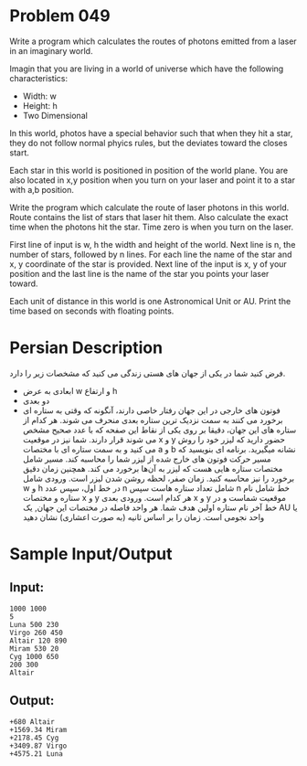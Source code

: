 # Problem 049
Write a program which calculates the routes of photons emitted from a laser in an imaginary world.

Imagin that you are living in a world of universe which have the following characteristics:
- Width: w
- Height: h
- Two Dimensional

In this world, photos have a special behavior such that when they hit a star, they do not follow normal phyics rules, but the deviates toward the
closes start.

Each star in this world is positioned in position of the world plane.
You are also located in x,y position when you turn on your laser and point 
it to a star with a,b position.

Write the program which calculate the route of laser photons in this world. Route contains the list of stars that laser hit them. Also calculate
the exact time when the photons hit the star. Time zero is when you turn on
the laser.

First line of input is w, h the width and height of the world.
Next line is n, the number of stars, followed by n lines. For each line the name of the star and x, y coordinate of the star is provided.
Next line of the input is x, y of your position and the last line is the name of the star you points your laser toward.

Each unit of distance in this world is one Astronomical Unit or AU. Print the time based on seconds with floating points.

# Persian Description
فرض کنید شما در یکی از جهان های هستی زندگی می کنید که مشخصات زیر را دارد.
- ابعادی به عرض w و ارتفاع h
- دو بعدی
- فوتون های خارجی در این جهان رفتار خاصی دارند، آنگونه که وقتی به ستاره ای برخورد می کنند به سمت نزدیک ترین ستاره بعدی منحرف می شوند.
هر کدام از ستاره های این جهان، دقیقا بر روی یکی از نقاط این صفحه که با عدد صحیح مشخص می شوند قرار دارند. شما نیز در موقعیت x و y حضور دارید که لیزر خود را روش می کنید و به سمت ستاره ای با مختصات a و b نشانه میگیرید.
برنامه ای بنویسید که مسیر حرکت فوتون های خارج شده از لیزر شما را محاسبه کند. مسیر شامل مختصات ستاره هایی هست که لیزر به آن‌ها برخورد می کند. همچنین زمان دقیق برخورد  را نیز محاسبه کنید. زمان صفر، لحظه روشن شدن لیزر است.
ورودی شامل w و h در خط اول، سپس عدد n شامل تعداد ستاره هاست
سپس n خط شامل نام ستاره و مختصات x و y هر کدام است.
ورودی بعدی x و y موقعیت شماست و در خط آخر نام ستاره اولین هدف شما.
هر واحد فاصله در مختصات این جهان, یک AU یا واحد نجومی است. زمان را بر اساس ثانیه (به صورت اعشاری) نشان دهید

# Sample Input/Output

## Input:
```
1000 1000
5
Luna 500 230
Virgo 260 450
Altair 120 890
Miram 530 20
Cyg 1000 650
200 300
Altair
```

## Output: 
```
+680 Altair
+1569.34 Miram
+2178.45 Cyg 
+3409.87 Virgo
+4575.21 Luna
```